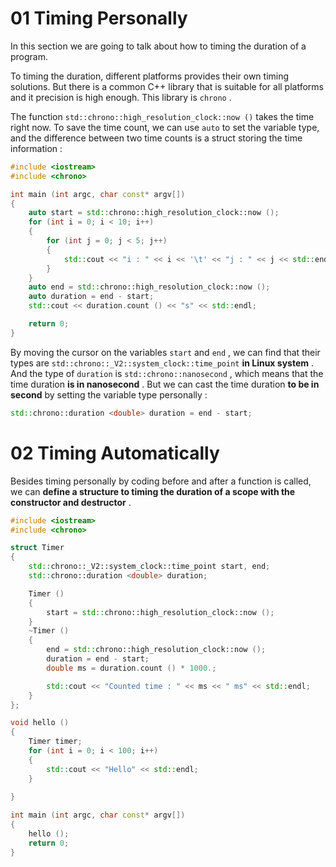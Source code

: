 # 01 Timing Personally

In this section we are going to talk about how to timing the duration of a program.

To timing the duration, different platforms provides their own timing solutions. But there is a common C++ library that is suitable for all platforms and it precision is high enough. This library is `chrono` .

The function `std::chrono::high_resolution_clock::now ()` takes the time right now. To save the time count, we can use `auto` to set the variable type, and the difference between two time counts is a struct storing the time information :

```C++
#include <iostream>
#include <chrono>

int main (int argc, char const* argv[])
{
    auto start = std::chrono::high_resolution_clock::now ();
    for (int i = 0; i < 10; i++)
    {
        for (int j = 0; j < 5; j++)
        {
            std::cout << "i : " << i << '\t' << "j : " << j << std::endl;
        }
    }
    auto end = std::chrono::high_resolution_clock::now ();
    auto duration = end - start;
    std::cout << duration.count () << "s" << std::endl;

    return 0;
}
```

By moving the cursor on the variables `start` and `end` , we can find that their types are `std::chrono::_V2::system_clock::time_point` **in Linux system** . And the type of `duration` is `std::chrono::nanosecond` , which means that the time duration **is in nanosecond** . But we can cast the time duration **to be in second** by setting the variable type personally :

```C++
std::chrono::duration <double> duration = end - start;
```

# 02 Timing Automatically

Besides timing personally by coding before and after a function is called, we can **define a structure to timing the duration of a scope with the constructor and destructor** .

```C++
#include <iostream>
#include <chrono>

struct Timer
{
    std::chrono::_V2::system_clock::time_point start, end;
    std::chrono::duration <double> duration;

    Timer ()
    {
        start = std::chrono::high_resolution_clock::now ();
    }
    ~Timer ()
    {
        end = std::chrono::high_resolution_clock::now ();
        duration = end - start;
        double ms = duration.count () * 1000.;

        std::cout << "Counted time : " << ms << " ms" << std::endl;
    }
};

void hello ()
{
    Timer timer;
    for (int i = 0; i < 100; i++)
    {
        std::cout << "Hello" << std::endl;
    }
    
}

int main (int argc, char const* argv[])
{
    hello ();
    return 0;
}
```